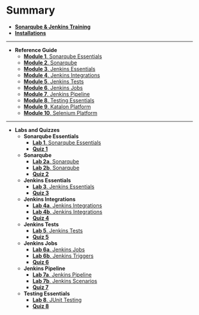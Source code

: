 

# Summary

* [**Sonarqube & Jenkins Training**](README.md)
* [**Installations**](installations.md)
---
* **Reference Guide**
	- [**Module 1**. Sonarqube Essentials](reference-guide/module_1.md)
	- [**Module 2**. Sonarqube](reference-guide/module_2.md)
	- [**Module 3**. Jenkins Essentials](reference-guide/module_3.md)
	- [**Module 4**. Jenkins Integrations](reference-guide/module_4.md)
	- [**Module 5**. Jenkins Tests](reference-guide/module_5.md)
	- [**Module 6**. Jenkins Jobs](reference-guide/module_6.md)
	- [**Module 7**. Jenkins Pipeline](reference-guide/module_7.md)
	- [**Module 8**. Testing Essentials](reference-guide/module_8.md)
	- [**Module 9**. Katalon Platform](reference-guide/module_9.md)
	- [**Module 10**. Selenium Platform](reference-guide/module_10.md)
---
* **Labs and Quizzes**
	- **Sonarqube Essentials**
		- [**Lab 1**. Sonarqube Essentials](labs/lab_1.md)
		- [**Quiz 1**](quizzes/quiz_1.md)
	- **Sonarqube**
		- [**Lab 2a**. Sonarqube](labs/lab_2a.md)
		- [**Lab 2b**. Sonarqube](labs/lab_2b.md)
		- [**Quiz 2**](quizzes/quiz_2.md)
	- **Jenkins Essentials**
		- [**Lab 3**. Jenkins Essentials](labs/lab_3.md)
		- [**Quiz 3**](quizzes/quiz_3.md)
	- **Jenkins Integrations**
		- [**Lab 4a**. Jenkins Integrations](labs/lab_4a.md)
		- [**Lab 4b**. Jenkins Integrations](labs/lab_4b.md)
		- [**Quiz 4**](quizzes/quiz_4.md)
	- **Jenkins Tests**
		- [**Lab 5**. Jenkins Tests](labs/lab_5.md)
		- [**Quiz 5**](quizzes/quiz_5.md)
	- **Jenkins Jobs**
		- [**Lab 6a**. Jenkins Jobs](labs/lab_6a.md)
		- [**Lab 6b**. Jenkins Triggers](labs/lab_6b.md)
		- [**Quiz 6**](quizzes/quiz_6.md)
	- **Jenkins Pipeline**
		- [**Lab 7a**. Jenkins Pipeline](labs/lab_7a.md)
		- [**Lab 7b**. Jenkins Scenarios](labs/lab_7b.md)
		- [**Quiz 7**](quizzes/quiz_7.md)		
	- **Testing Essentials**
		- [**Lab 8**. JUnit Testing](labs/lab_8.md)
		- [**Quiz 8**](quizzes/quiz_8.md)		
